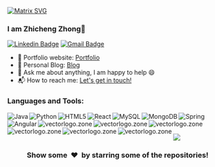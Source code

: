 [![Matrix SVG](https://raw.githubusercontent.com/rodrigograca31/rodrigograca31/master/matrix.svg)](https://www.youtube.com/watch?v=SDkAGkd4NLc)

### I am Zhicheng Zhong👋

[![Linkedin Badge](https://img.shields.io/badge/-Zhicheng-blue?style=flat-square&logo=Linkedin&logoColor=white&link=https://www.linkedin.com/in/zhicheng-z-35805722b/)](https://www.linkedin.com/in/zhicheng-z-35805722b/)
[![Gmail Badge](https://img.shields.io/badge/-zzcjob397@gmail.com-c14438?style=flat-square&logo=Gmail&logoColor=white&link=mailto:zzcjob397@gmail.com)](mailto:zzcjob397@gmail.com)

- 🎯 Portfolio website: [Portfolio](https://chriszzhong.github.io/Portfolio/)
- 🔭 Personal Blog: [Blog](https://chriszzhong.github.io/)
- 💬 Ask me about anything, I am happy to help :smile:
- 📬 How to reach me: [Let's get in touch!](https://www.linkedin.com/in/zhicheng-z-35805722b/)

### Languages and Tools:

<img align="left" src="https://www.vectorlogo.zone/logos/java/java-horizontal.svg" alt="Java">

<img align="left" src="https://www.vectorlogo.zone/logos/python/python-horizontal.svg" alt="Python">

<img align="left" src="https://www.vectorlogo.zone/logos/w3_html5/w3_html5-ar21.svg" alt="HTML5">

<img align="left" src="https://www.vectorlogo.zone/logos/reactjs/reactjs-ar21.svg" alt="React">

<img align="left" src="https://www.vectorlogo.zone/logos/mysql/mysql-horizontal.svg" alt="MySQL">

<img align="left" src="https://www.vectorlogo.zone/logos/mongodb/mongodb-ar21.svg" alt="MongoDB">

<img align="left" src="https://www.vectorlogo.zone/logos/springio/springio-ar21.svg" alt="Spring">

<img align="left" src="https://www.vectorlogo.zone/logos/angular/angular-ar21.svg" alt="Angular">

<img align="left" src="https://www.vectorlogo.zone/logos/rabbitmq/rabbitmq-ar21.svg" alt="vectorlogo.zone">

<img align="left" src="https://www.vectorlogo.zone/logos/jenkins/jenkins-ar21.svg" alt="vectorlogo.zone">

<img align="left" src="https://www.vectorlogo.zone/logos/git-scm/git-scm-ar21.svg" alt="vectorlogo.zone">

<img align="left" src="https://www.vectorlogo.zone/logos/amazon_aws/amazon_aws-ar21.svg" alt="vectorlogo.zone">

<img align="left" src="https://www.vectorlogo.zone/logos/google_cloud/google_cloud-ar21.svg" alt="vectorlogo.zone">

<img align="left" src="https://www.vectorlogo.zone/logos/jupyter/jupyter-ar21.svg" alt="vectorlogo.zone">

<br />
<br />

<p>
    <a href="https://gitstats.me/ChrisZZhong" target="_blank"> 
        <img src="https://github-readme-stats.vercel.app/api?username=ChrisZZhong&&show_icons=true&hi&theme=dark&count_private=true&include_all_commits=true">
    </a>
</p>

<div align="center">
<h3 align="center">Show some &nbsp;❤️&nbsp; by starring some of the repositories!</h3>
